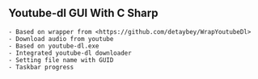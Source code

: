 ﻿## Youtube-dl GUI With C Sharp
	- Based on wrapper from <https://github.com/detaybey/WrapYoutubeDl>
	- Download audio from youtube
	- Based on youtube-dl.exe
	- Integrated youtube-dl downloader
	- Setting file name with GUID
	- Taskbar progress